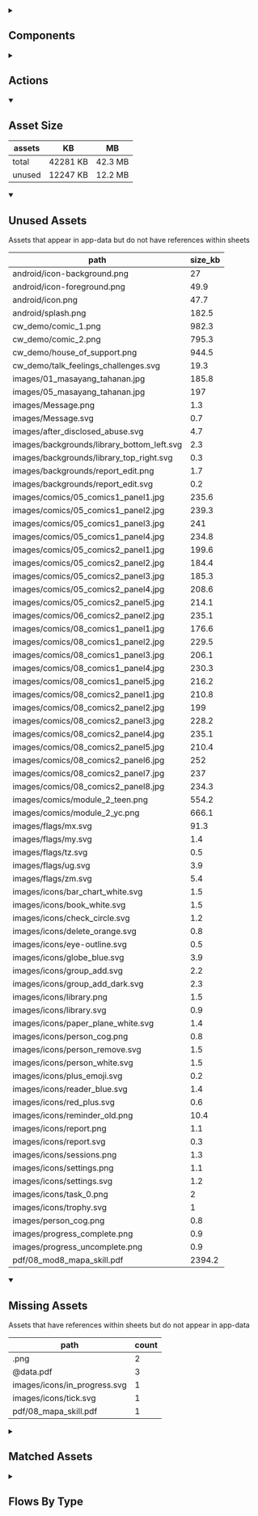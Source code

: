 <details >
<summary><h2>Components</h2></summary>

| type | count |
| --- | --- |
| accordion | 1 |
| accordion_section | 1 |
| apple_sign_in_button | 3 |
| audio | 3 |
| button | 93 |
| carousel | 2 |
| combo_box | 16 |
| data_items | 54 |
| date_time_picker | 4 |
| debug_toggle | 1 |
| display_grid | 2 |
| display_group | 138 |
| drawer | 1 |
| google_sign_in_button | 4 |
| image | 17 |
| items | 23 |
| lottie_animation | 2 |
| navigation_bar | 2 |
| pdf | 1 |
| qr_code | 1 |
| radio_button_grid | 16 |
| round_button | 46 |
| select_text | 1 |
| set_variable | 1075 |
| simple_checkbox | 2 |
| task_card | 6 |
| task_progress_bar | 2 |
| template | 356 |
| test | 1 |
| text | 284 |
| text_area | 2 |
| text_box | 46 |
| title | 45 |
| toggle_bar | 5 |
| update_action_list | 3 |
| video | 3 |
| youtube | 2 |
</details>

<details >
<summary><h2>Actions</h2></summary>

| type | count |
| --- | --- |
| add_data | 9 |
| app_update | 1 |
| auth | 2 |
| copy | 2 |
| emit: completed | 69 |
| emit: force_reload | 9 |
| emit: force_reprocess | 18 |
| emit: force_restart | 5 |
| emit: server_sync | 18 |
| emit: set_language | 1 |
| emit: uncompleted | 88 |
| feedback | 13 |
| go_to | 37 |
| nav_stack | 6 |
| plh_parent_group | 8 |
| pop_up | 20 |
| reset_app | 3 |
| save_to_device | 4 |
| scroll | 1 |
| set_data | 31 |
| set_field | 88 |
| set_item | 10 |
| set_local | 98 |
| share | 4 |
| toast | 1 |
| user | 4 |
</details>

<details open>
<summary><h2>Asset Size</h2></summary>

| assets | KB | MB |
| --- | --- | --- |
| total | 42281 KB | 42.3 MB |
| unused | 12247 KB | 12.2 MB |
</details>

<details open>
<summary><h2>Unused Assets</h2></summary>

Assets that appear in app-data but do not have references within sheets

| path | size_kb |
| --- | --- |
| android/icon-background.png | 27 |
| android/icon-foreground.png | 49.9 |
| android/icon.png | 47.7 |
| android/splash.png | 182.5 |
| cw_demo/comic_1.png | 982.3 |
| cw_demo/comic_2.png | 795.3 |
| cw_demo/house_of_support.png | 944.5 |
| cw_demo/talk_feelings_challenges.svg | 19.3 |
| images/01_masayang_tahanan.jpg | 185.8 |
| images/05_masayang_tahanan.jpg | 197 |
| images/Message.png | 1.3 |
| images/Message.svg | 0.7 |
| images/after_disclosed_abuse.svg | 4.7 |
| images/backgrounds/library_bottom_left.svg | 2.3 |
| images/backgrounds/library_top_right.svg | 0.3 |
| images/backgrounds/report_edit.png | 1.7 |
| images/backgrounds/report_edit.svg | 0.2 |
| images/comics/05_comics1_panel1.jpg | 235.6 |
| images/comics/05_comics1_panel2.jpg | 239.3 |
| images/comics/05_comics1_panel3.jpg | 241 |
| images/comics/05_comics1_panel4.jpg | 234.8 |
| images/comics/05_comics2_panel1.jpg | 199.6 |
| images/comics/05_comics2_panel2.jpg | 184.4 |
| images/comics/05_comics2_panel3.jpg | 185.3 |
| images/comics/05_comics2_panel4.jpg | 208.6 |
| images/comics/05_comics2_panel5.jpg | 214.1 |
| images/comics/06_comics2_panel2.jpg | 235.1 |
| images/comics/08_comics1_panel1.jpg | 176.6 |
| images/comics/08_comics1_panel2.jpg | 229.5 |
| images/comics/08_comics1_panel3.jpg | 206.1 |
| images/comics/08_comics1_panel4.jpg | 230.3 |
| images/comics/08_comics1_panel5.jpg | 216.2 |
| images/comics/08_comics2_panel1.jpg | 210.8 |
| images/comics/08_comics2_panel2.jpg | 199 |
| images/comics/08_comics2_panel3.jpg | 228.2 |
| images/comics/08_comics2_panel4.jpg | 235.1 |
| images/comics/08_comics2_panel5.jpg | 210.4 |
| images/comics/08_comics2_panel6.jpg | 252 |
| images/comics/08_comics2_panel7.jpg | 237 |
| images/comics/08_comics2_panel8.jpg | 234.3 |
| images/comics/module_2_teen.png | 554.2 |
| images/comics/module_2_yc.png | 666.1 |
| images/flags/mx.svg | 91.3 |
| images/flags/my.svg | 1.4 |
| images/flags/tz.svg | 0.5 |
| images/flags/ug.svg | 3.9 |
| images/flags/zm.svg | 5.4 |
| images/icons/bar_chart_white.svg | 1.5 |
| images/icons/book_white.svg | 1.5 |
| images/icons/check_circle.svg | 1.2 |
| images/icons/delete_orange.svg | 0.8 |
| images/icons/eye-outline.svg | 0.5 |
| images/icons/globe_blue.svg | 3.9 |
| images/icons/group_add.svg | 2.2 |
| images/icons/group_add_dark.svg | 2.3 |
| images/icons/library.png | 1.5 |
| images/icons/library.svg | 0.9 |
| images/icons/paper_plane_white.svg | 1.4 |
| images/icons/person_cog.png | 0.8 |
| images/icons/person_remove.svg | 1.5 |
| images/icons/person_white.svg | 1.5 |
| images/icons/plus_emoji.svg | 0.2 |
| images/icons/reader_blue.svg | 1.4 |
| images/icons/red_plus.svg | 0.6 |
| images/icons/reminder_old.png | 10.4 |
| images/icons/report.png | 1.1 |
| images/icons/report.svg | 0.3 |
| images/icons/sessions.png | 1.3 |
| images/icons/settings.png | 1.1 |
| images/icons/settings.svg | 1.2 |
| images/icons/task_0.png | 2 |
| images/icons/trophy.svg | 1 |
| images/person_cog.png | 0.8 |
| images/progress_complete.png | 0.9 |
| images/progress_uncomplete.png | 0.9 |
| pdf/08_mod8_mapa_skill.pdf | 2394.2 |
</details>

<details open>
<summary><h2>Missing Assets</h2></summary>

Assets that have references within sheets but do not appear in app-data

| path | count |
| --- | --- |
| .png | 2 |
| @data.pdf | 3 |
| images/icons/in_progress.svg | 1 |
| images/icons/tick.svg | 1 |
| pdf/08_mapa_skill.pdf | 1 |
</details>

<details >
<summary><h2>Matched Assets</h2></summary>

Assets that are used within sheets and also can be found in the synced asset data

| path | size_kb | count |
| --- | --- | --- |
| images/02_masayang_tahanan.jpg | 191.5 | 1 |
| images/03_masayang_tahanan.jpg | 195.3 | 1 |
| images/04_masayang_tahanan.jpg | 198.8 | 1 |
| images/06_masayang_tahanan.jpg | 379.5 | 1 |
| images/07_masayang_tahanan.jpg | 455.5 | 1 |
| images/08_masayang_tahanan.jpg | 455.5 | 1 |
| images/backgrounds/MaPa_logo_with_background.png | 102 | 1 |
| images/backgrounds/home_bottom_right.svg | 2.3 | 1 |
| images/backgrounds/home_top_left.svg | 2.4 | 3 |
| images/backgrounds/reports_top_right.svg | 2 | 1 |
| images/comics/02_comics1_panel1.png | 1324.6 | 1 |
| images/comics/02_comics1_panel2.png | 1320.2 | 1 |
| images/comics/02_comics1_panel3.png | 1377.6 | 1 |
| images/comics/02_comics1_panel4.png | 989.3 | 1 |
| images/comics/02_comics2_panel1.png | 652.8 | 1 |
| images/comics/02_comics2_panel2.png | 1120.1 | 1 |
| images/comics/02_comics2_panel3.png | 1177.2 | 1 |
| images/comics/02_comics2_panel4.png | 887.1 | 1 |
| images/comics/03_comics1_panel1.jpg | 268.8 | 1 |
| images/comics/03_comics1_panel2.jpg | 177.9 | 1 |
| images/comics/03_comics1_panel3.jpg | 236.7 | 1 |
| images/comics/03_comics1_panel4.jpg | 189.5 | 1 |
| images/comics/03_comics2_panel1.png | 984.3 | 1 |
| images/comics/03_comics2_panel2.png | 937.6 | 1 |
| images/comics/03_comics2_panel3.png | 2019.8 | 1 |
| images/comics/04_comics1_panel1.jpg | 239.4 | 1 |
| images/comics/04_comics1_panel2.jpg | 224.4 | 1 |
| images/comics/04_comics1_panel3.jpg | 241 | 1 |
| images/comics/04_comics1_panel4.jpg | 268.2 | 1 |
| images/comics/04_comics2_panel1.jpg | 272 | 1 |
| images/comics/04_comics2_panel2.jpg | 256.8 | 1 |
| images/comics/04_comics2_panel3.jpg | 268.6 | 1 |
| images/comics/04_comics2_panel4.jpg | 176.8 | 1 |
| images/comics/04_comics2_panel5.jpg | 246.1 | 1 |
| images/comics/06_comics1_panel1.jpg | 208.8 | 1 |
| images/comics/06_comics1_panel2.jpg | 238.4 | 1 |
| images/comics/06_comics1_panel3.jpg | 232.3 | 1 |
| images/comics/06_comics1_panel4.jpg | 225.3 | 1 |
| images/comics/06_comics1_panel5.jpg | 236.4 | 1 |
| images/comics/06_comics2_panel1.jpg | 253.3 | 2 |
| images/comics/06_comics2_panel3.jpg | 258.4 | 1 |
| images/comics/06_comics2_panel4.jpg | 207 | 1 |
| images/comics/06_comics2_panel5.jpg | 214.1 | 1 |
| images/comics/06_comics3_panel1.jpg | 238.4 | 1 |
| images/comics/06_comics3_panel2.jpg | 228.2 | 1 |
| images/comics/06_comics3_panel3.jpg | 229.1 | 1 |
| images/comics/06_comics3_panel4.jpg | 207.8 | 1 |
| images/comics/07_budgeting_plan.jpg | 323.7 | 1 |
| images/comics/07_budgeting_step1.jpg | 324.5 | 1 |
| images/comics/07_budgeting_step2.jpg | 366.8 | 1 |
| images/comics/07_budgeting_step3.jpg | 362.8 | 1 |
| images/comics/07_budgeting_step4.jpg | 399.8 | 1 |
| images/comics/07_lola_emergencies.jpg | 188.7 | 1 |
| images/comics/07_lola_goals.jpg | 755.7 | 1 |
| images/flags/gb.svg | 0.5 | 2 |
| images/flags/ph.svg | 1.3 | 2 |
| images/icons/add_circle.svg | 1 | 3 |
| images/icons/archive.svg | 2 | 1 |
| images/icons/arrow_back.svg | 0.5 | 1 |
| images/icons/arrow_forward.svg | 0.4 | 1 |
| images/icons/cancel.svg | 1.7 | 1 |
| images/icons/check_circle.png | 0.6 | 1 |
| images/icons/checkmark-outline.svg | 0.2 | 2 |
| images/icons/cog_white.svg | 3.6 | 1 |
| images/icons/content.svg | 7.2 | 2 |
| images/icons/copy-outline.svg | 0.4 | 2 |
| images/icons/delete.svg | 1.9 | 4 |
| images/icons/docs.svg | 0.7 | 1 |
| images/icons/download.svg | 0.7 | 2 |
| images/icons/download_white.svg | 0.7 | 1 |
| images/icons/edit.svg | 0.9 | 3 |
| images/icons/eye.svg | 1.6 | 2 |
| images/icons/feather.svg | 4.6 | 1 |
| images/icons/help.svg | 2.6 | 1 |
| images/icons/home_white.svg | 1.7 | 1 |
| images/icons/house_white.svg | 0.4 | 1 |
| images/icons/incomplete.svg | 0.8 | 1 |
| images/icons/key.svg | 5.5 | 2 |
| images/icons/library_white.svg | 2.8 | 1 |
| images/icons/magnify_glass.svg | 3 | 1 |
| images/icons/pencil_white.svg | 2 | 1 |
| images/icons/people_network.svg | 6.9 | 1 |
| images/icons/person_cog.svg | 2.9 | 1 |
| images/icons/profile_card.svg | 7.4 | 1 |
| images/icons/reminder.png | 18.6 | 14 |
| images/icons/share.svg | 4.2 | 4 |
| images/icons/task_1.png | 1 | 1 |
| images/icons/task_2.png | 1.9 | 1 |
| images/icons/task_3.png | 2 | 1 |
| images/icons/task_4.png | 1.5 | 1 |
| images/icons/task_5.png | 1.8 | 1 |
| images/icons/task_6.png | 2.2 | 1 |
| images/icons/task_7.png | 1.5 | 1 |
| images/icons/task_8.png | 2.4 | 1 |
| images/icons/unarchive.svg | 1.1 | 1 |
| images/icons/visibility.svg | 1.9 | 1 |
| images/icons/world.svg | 6.2 | 1 |
| images/icons_1.png | 267.7 | 1 |
| images/icons_2.png | 210 | 1 |
| images/icons_3.png | 205.9 | 1 |
| images/icons_4.png | 182.7 | 1 |
| images/logos/ADMU.jpg | 246.9 | 1 |
| images/logos/GPI.jpg | 200.1 | 1 |
| images/logos/IDEMS.png | 84.6 | 1 |
| images/logos/MaPa_logo.png | 157.3 | 1 |
| images/logos/PLH.png | 26.6 | 1 |
| images/logos/UNICEF.jpg | 57.9 | 1 |
| images/logos/app_logo.png | 70.6 | 2 |
| images/no_group_selected.svg | 3.5 | 1 |
| lottie/checkmark_blue.json | 17 | 2 |
| pdf/01_mod1_intro.pdf | 650.7 | 1 |
| pdf/01_mod1_layunin.pdf | 478.3 | 1 |
| pdf/01_mod1_mapa_skill.pdf | 6899 | 1 |
| pdf/01_mod1_pabaong_gawain.pdf | 92.5 | 1 |
| pdf/01_mod1_pagtatapos.pdf | 68.5 | 1 |
| pdf/01_mod1_panimulang_gawain.pdf | 435.6 | 1 |
| pdf/01_mod1_session_structure.pdf | 123.5 | 1 |
| pdf/02_mod2_intro.pdf | 506.5 | 1 |
| pdf/02_mod2_talakayan_ng_pabaong_gawain.pdf | 62.2 | 1 |
| pdf/03_mod3_intro.pdf | 377.9 | 1 |
| pdf/03_mod3_talakayan_ng_pabaong_gawain.pdf | 64.7 | 1 |
| pdf/04_mod4_intro.pdf | 495.3 | 1 |
| pdf/04_mod4_talakayan_ng_pabaong_gawain.pdf | 67.8 | 1 |
| pdf/05_mod5_intro.pdf | 275.9 | 1 |
| pdf/05_mod5_mapa_skill.pdf | 1827.5 | 1 |
| pdf/05_mod5_pabaong_gawain.pdf | 63.6 | 1 |
| pdf/05_mod5_pagtatapos.pdf | 65.7 | 1 |
| pdf/05_mod5_panimulang_gawain.pdf | 77.7 | 1 |
| pdf/05_mod5_session_structure.pdf | 80.5 | 1 |
| pdf/05_mod5_talakayan_ng_pabaong_gawain.pdf | 286.4 | 1 |
| pdf/06_mod6_intro.pdf | 657.2 | 1 |
| pdf/06_mod6_talakayan_ng_pabaong_gawain.pdf | 117.4 | 1 |
| pdf/07_mod7_intro.pdf | 756.6 | 1 |
| pdf/07_mod7_talakayan_ng_pabaong_gawain.pdf | 114.4 | 1 |
| pdf/08_mod8_intro.pdf | 708.2 | 1 |
| pdf/08_mod8_pabaong_gawain.pdf | 288.7 | 1 |
| pdf/08_mod8_pagdiriwang.pdf | 413.2 | 1 |
| pdf/08_mod8_pagtatapos.pdf | 684.7 | 1 |
| pdf/08_mod8_panimulang_gawain.pdf | 75.9 | 1 |
| pdf/08_mod8_session_structure.pdf | 80.3 | 1 |
</details>

<details >
<summary><h2>Flows By Type</h2></summary>

| type | subtype | total |
| --- | --- | --- |
| data_list |  | 32 |
| data_list | app_config_language_list | 1 |
| data_list | generated | 5 |
| data_list | legal_terms | 2 |
| data_list | lifecycle_actions | 1 |
| data_pipe |  | 2 |
| data_pipe | generated | 219 |
| generator |  | 10 |
| global |  | 12 |
| global | legal_terms | 1 |
| template |  | 83 |
| template | generated | 309 |
| template | legal_terms | 4 |
</details>